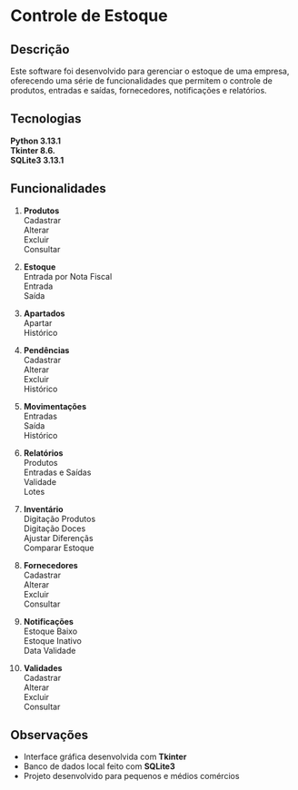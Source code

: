 # Controle de Estoque

## Descrição

Este software foi desenvolvido para gerenciar o estoque de uma empresa, oferecendo uma série de funcionalidades que permitem o controle de produtos, entradas e saídas, fornecedores, notificações e relatórios.

## Tecnologias

**Python 3.13.1** <br>
**Tkinter 8.6.** <br>
**SQLite3 3.13.1** <br>

## Funcionalidades

1. **Produtos** <br>
    Cadastrar <br> 
    Alterar <br>
    Excluir <br>
    Consultar <br>

2. **Estoque** <br>
    Entrada por Nota Fiscal <br>
    Entrada <br>
    Saída <br>

3. **Apartados** <br>
    Apartar <br>
    Histórico <br>

4. **Pendências** <br>
    Cadastrar <br>
    Alterar <br>
    Excluir <br>
    Histórico <br>

5. **Movimentações** <br>
    Entradas <br>
    Saída <br>
    Histórico <br>

6. **Relatórios** <br>
    Produtos <br>
    Entradas e Saídas <br>
    Validade <br>
    Lotes <br>

7. **Inventário** <br>
    Digitação Produtos <br>
    Digitação Doces <br>
    Ajustar Diferençãs <br>
    Comparar Estoque <br>

8. **Fornecedores** <br>
    Cadastrar <br>
    Alterar <br>
    Excluir <br>
    Consultar <br>

9. **Notificações** <br>
    Estoque Baixo <br>
    Estoque Inativo <br>
    Data Validade <br>

10. **Validades** <br>
    Cadastrar  <br>
    Alterar <br>
    Excluir <br>
    Consultar <br>


## Observações

- Interface gráfica desenvolvida com **Tkinter**
- Banco de dados local feito com **SQLite3**
- Projeto desenvolvido para pequenos e médios comércios